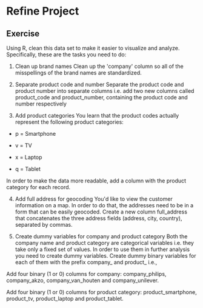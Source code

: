# Refine Project

## Exercise
Using R, clean this data set to make it easier to visualize and analyze. Specifically, these are the tasks you need to do: 

1. Clean up brand names
Clean up the 'company' column so all of the misspellings of the brand names are standardized.

2. Separate product code and number
Separate the product code and product number into separate columns i.e. add two new columns called product_code and product_number, containing the product code and number respectively

3. Add product categories
You learn that the product codes actually represent the following product categories:

  * p = Smartphone

  * v = TV

  * x = Laptop

  * q = Tablet

In order to make the data more readable, add a column with the product category for each record.

4. Add full address for geocoding
You'd like to view the customer information on a map. In order to do that, the addresses need to be in a form that can be easily geocoded. Create a new column full_address that concatenates the three address fields (address, city, country), separated by commas.

5. Create dummy variables for company and product category
Both the company name and product category are categorical variables i.e. they take only a fixed set of values. In order to use them in further analysis you need to create dummy variables. Create dummy binary variables for each of them with the prefix company_ and product_ i.e.,

  Add four binary (1 or 0) columns for company: company_philips, company_akzo, company_van_houten and company_unilever.

  Add four binary (1 or 0) columns for product category: product_smartphone, product_tv, product_laptop and product_tablet.
